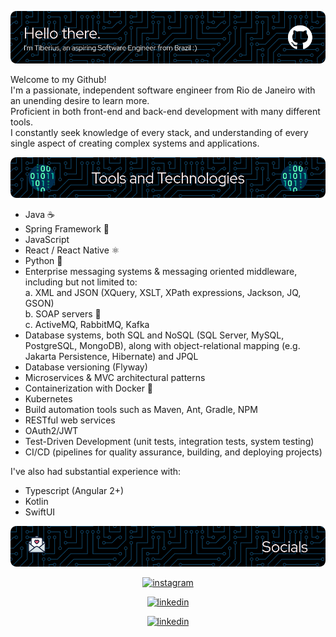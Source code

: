 ![](gh-header.png)

Welcome to my Github!  
I'm a passionate, independent software engineer from Rio de Janeiro with an unending desire to learn more.  
Proficient in both front-end and back-end development with many different tools.  
I constantly seek knowledge of every stack, and understanding of every single aspect of creating complex systems and applications.  

![](tools-and-techs-banner.png)
- Java ☕
- Spring Framework 🍃
- JavaScript
- React / React Native ⚛️
- Python 🐍
- Enterprise messaging systems & messaging oriented middleware, including but not limited to:  
a. XML and JSON (XQuery, XSLT, XPath expressions, Jackson, JQ, GSON)  
b. SOAP servers 🧼  
c. ActiveMQ, RabbitMQ, Kafka
- Database systems, both SQL and NoSQL (SQL Server, MySQL, PostgreSQL, MongoDB), along with object-relational mapping (e.g. Jakarta Persistence, Hibernate) and JPQL
- Database versioning (Flyway)
- Microservices & MVC architectural patterns
- Containerization with Docker 🐳
- Kubernetes
- Build automation tools such as Maven, Ant, Gradle, NPM
- RESTful web services
- OAuth2/JWT
- Test-Driven Development (unit tests, integration tests, system testing)
- CI/CD (pipelines for quality assurance, building, and deploying projects)

I've also had substantial experience with:
- Typescript (Angular 2+)
- Kotlin
- SwiftUI

![](socials-banner.png)

<p align="center">
<a href="https://www.instagram.com/tiberiusdourado/">
<img src="https://img.shields.io/badge/Instagram-E4405F?style=for-the-badge&logo=instagram&logoColor=white" alt="instagram" loading="lazy" width="121" height="28">
</a>
</p>
<p align="center">
<a href="https://www.linkedin.com/in/tiberius-dourado/">
<img src="https://img.shields.io/badge/LinkedIn-0077B5?style=for-the-badge&logo=linkedin&logoColor=white" alt="linkedin" loading="lazy" width="115" height="28">
</a>
</p>

<p align="center">
<a href="mailto:tiberiusthefifth@gmail.com">
<img src="https://img.shields.io/badge/Gmail-D14836?style=for-the-badge&logo=gmail&logoColor=white" alt="linkedin" loading="lazy" width="80" height="28">
</a>
</p>
